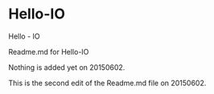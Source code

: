 # Hello-IO
Hello - IO

Readme.md for Hello-IO

Nothing is added yet on 20150602.

This is the second edit of the Readme.md file on 20150602.
